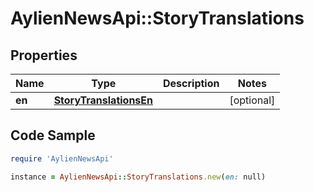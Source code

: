 # AylienNewsApi::StoryTranslations

## Properties

Name | Type | Description | Notes
------------ | ------------- | ------------- | -------------
**en** | [**StoryTranslationsEn**](StoryTranslationsEn.md) |  | [optional] 

## Code Sample

```ruby
require 'AylienNewsApi'

instance = AylienNewsApi::StoryTranslations.new(en: null)
```


